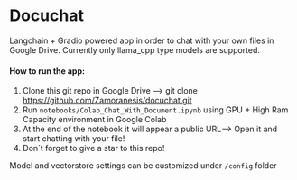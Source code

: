 # Docuchat

Langchain + Gradio powered app in order to chat with your own files in Google Drive. Currently only llama_cpp type models are supported.


#### How to run the app:

1. Clone this git repo in Google Drive --> git clone https://github.com/Zamoranesis/docuchat.git
2. Run `notebooks/Colab_Chat_With_Document.ipynb` using GPU + High Ram Capacity environment in Google Colab
3. At the end of the notebook it will appear a public URL--> Open it and start chatting with your file!
4. Don´t forget to give a star to this repo!


Model and vectorstore settings can be customized under `/config` folder


